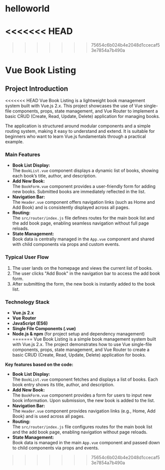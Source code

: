 # helloworld
<!-- by 冯荣健 -->
<<<<<<< HEAD
=======

>>>>>>> 75654c6b024b4e2048d1ccecaf53e7854a7b490a
# Vue Book Listing

## Project Introduction

<<<<<<< HEAD
Vue Book Listing is a lightweight book management system built with Vue.js 2.x. This project showcases the use of Vue single-file components, props, state management, and Vue Router to implement a basic CRUD (Create, Read, Update, Delete) application for managing books.

The application is structured around modular components and a simple routing system, making it easy to understand and extend. It is suitable for beginners who want to learn Vue.js fundamentals through a practical example.

### Main Features

- **Book List Display:**  
  The `BookList.vue` component displays a dynamic list of books, showing each book’s title, author, and description.
- **Add New Book:**  
  The `BookForm.vue` component provides a user-friendly form for adding new books. Submitted books are immediately reflected in the list.
- **Navigation Bar:**  
  The `Header.vue` component offers navigation links (such as Home and Add Book) and is consistently displayed across all pages.
- **Routing:**  
  The `src/router/index.js` file defines routes for the main book list and the add book page, enabling seamless navigation without full page reloads.
- **State Management:**  
  Book data is centrally managed in the `App.vue` component and shared with child components via props and custom events.

### Typical User Flow

1. The user lands on the homepage and views the current list of books.
2. The user clicks "Add Book" in the navigation bar to access the add book form.
3. After submitting the form, the new book is instantly added to the book list.

### Technology Stack

- **Vue.js 2.x**
- **Vue Router**
- **JavaScript (ES6)**
- **Single File Components (.vue)**
- **Node.js & npm** (for project setup and dependency management)
=======
Vue Book Listing is a simple book management system built with Vue.js 2.x. The project demonstrates how to use Vue single-file components, props, state management, and Vue Router to create a basic CRUD (Create, Read, Update, Delete) application for books.

**Key features based on the code:**
- **Book List Display:**  
  The `BookList.vue` component fetches and displays a list of books. Each book entry shows its title, author, and description.
- **Add New Book:**  
  The `BookForm.vue` component provides a form for users to input new book information. Upon submission, the new book is added to the list.
- **Navigation Bar:**  
  The `Header.vue` component provides navigation links (e.g., Home, Add Book) and is used across all pages.
- **Routing:**  
  The `src/router/index.js` file configures routes for the main book list and the add book page, enabling navigation without page reloads.
- **State Management:**  
  Book data is managed in the main `App.vue` component and passed down to child components via props and events.

>>>>>>> 75654c6b024b4e2048d1ccecaf53e7854a7b490a
